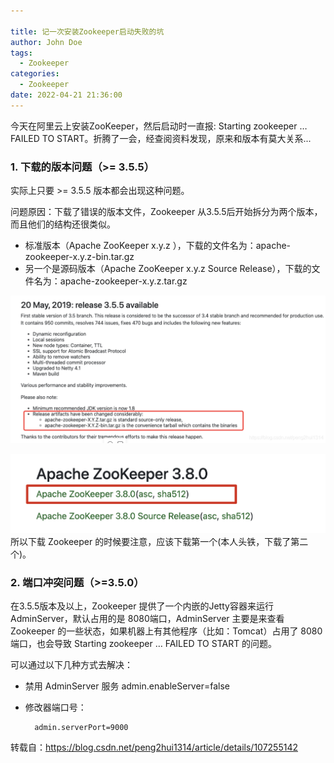 ```yaml
---

title: 记一次安装Zookeeper启动失败的坑
author: John Doe
tags:
  - Zookeeper
categories:
  - Zookeeper
date: 2022-04-21 21:36:00
---
```

今天在阿里云上安装ZooKeeper，然后启动时一直报: Starting zookeeper … FAILED TO START。折腾了一会，经查阅资料发现，原来和版本有莫大关系...

### 1. 下载的版本问题（>= 3.5.5）

实际上只要 >= 3.5.5 版本都会出现这种问题。

问题原因：下载了错误的版本文件，Zookeeper 从3.5.5后开始拆分为两个版本，而且他们的结构还很类似。

- 标准版本（Apache ZooKeeper x.y.z ），下载的文件名为：apache-zookeeper-x.y.z-bin.tar.gz
- 另一个是源码版本（Apache ZooKeeper x.y.z Source Release），下载的文件名为：apache-zookeeper-x.y.z.tar.gz

 ![upload successful](../images/pasted-204.png)
 
 ![upload successful](../images/pasted-205.png)
 所以下载 Zookeeper 的时候要注意，应该下载第一个(本人头铁，下载了第二个)。
 
 ### 2. 端口冲突问题（>=3.5.0）
 在3.5.5版本及以上，Zookeeper 提供了一个内嵌的Jetty容器来运行 AdminServer，默认占用的是 8080端口，AdminServer 主要是来查看 Zookeeper 的一些状态，如果机器上有其他程序（比如：Tomcat）占用了 8080 端口，也会导致 Starting zookeeper … FAILED TO START 的问题。

可以通过以下几种方式去解决：

-  禁用 AdminServer 服务
		admin.enableServer=false
- 修改器端口号：

		admin.serverPort=9000

转载自：https://blog.csdn.net/peng2hui1314/article/details/107255142

